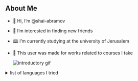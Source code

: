 ## About Me
- 👋 Hi, I’m @shai-abramov
- 👀 I’m interested in finding new friends
- 🕮 I’m currently studying at the university of Jerusalem
- 🔬 This user was made for works related to courses I take

  ![introductory gif](pepsim.gif)

<details>
<summary>list of languages I tried</summary>
  
| Index | Language |
| ----------- | ----------- |
| 1 | c, cpp |
| 2 | java |
| 3 | python |
| 4 | html, css |
| 5 | php |
| 6 | c# |
| 7 | java script |
| 8 | FASM |
| 9 | SQL |
</details>

<!--
**shay-abramov/shay-abramov** is a ✨ _special_ ✨ repository because its `README.md` (this file) appears on your GitHub profile.
-->
